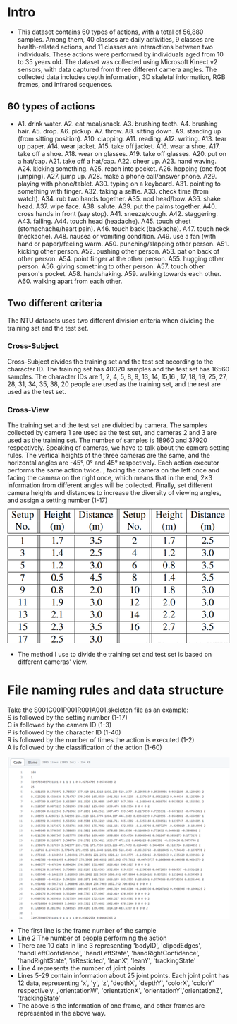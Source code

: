 # Intro
- This dataset contains 60 types of actions, with a total of 56,880 samples. Among them, 40 classes are daily activities, 9 classes are health-related actions, and 11 classes are interactions between two individuals. These actions were performed by individuals aged from 10 to 35 years old. The dataset was collected using Microsoft Kinect v2 sensors, with data captured from three different camera angles. The collected data includes depth information, 3D skeletal information, RGB frames, and infrared sequences.

## 60 types of actions
- A1. drink water.
A2. eat meal/snack.
A3. brushing teeth.
A4. brushing hair.
A5. drop.
A6. pickup.
A7. throw.
A8. sitting down.
A9. standing up (from sitting position).
A10. clapping.
A11. reading.
A12. writing.
A13. tear up paper.
A14. wear jacket.
A15. take off jacket.
A16. wear a shoe.
A17. take off a shoe.
A18. wear on glasses.
A19. take off glasses.
A20. put on a hat/cap.
A21. take off a hat/cap.
A22. cheer up.
A23. hand waving.
A24. kicking something.
A25. reach into pocket.
A26. hopping (one foot jumping).
A27. jump up.
A28. make a phone call/answer phone.
A29. playing with phone/tablet.
A30. typing on a keyboard.
A31. pointing to something with finger.
A32. taking a selfie.
A33. check time (from watch).
A34. rub two hands together.
A35. nod head/bow.
A36. shake head.
A37. wipe face.
A38. salute.
A39. put the palms together.
A40. cross hands in front (say stop).
A41. sneeze/cough.
A42. staggering.
A43. falling.
A44. touch head (headache).
A45. touch chest (stomachache/heart pain).
A46. touch back (backache).
A47. touch neck (neckache).
A48. nausea or vomiting condition.
A49. use a fan (with hand or paper)/feeling warm.
A50. punching/slapping other person.
A51. kicking other person.
A52. pushing other person.
A53. pat on back of other person.
A54. point finger at the other person.
A55. hugging other person.
A56. giving something to other person.
A57. touch other person's pocket.
A58. handshaking.
A59. walking towards each other.
A60. walking apart from each other.

## Two different criteria
The NTU datasets uses two different division criteria when dividing the training set and the test set.

### Cross-Subject
Cross-Subject divides the training set and the test set according to the character ID. The training set has 40320 samples and the test set has 16560 samples. The character IDs are 1, 2, 4, 5, 8, 9, 13, 14, 15,16 , 17, 18, 19, 25, 27, 28, 31, 34, 35, 38, 20 people are used as the training set, and the rest are used as the test set.

### Cross-View
The training set and the test set are divided by camera. The samples collected by camera 1 are used as the test set, and cameras 2 and 3 are used as the training set. The number of samples is 18960 and 37920 respectively.
Speaking of cameras, we have to talk about the camera setting rules. The vertical heights of the three cameras are the same, and the horizontal angles are -45°, 0° and 45° respectively. Each action executor performs the same action twice. , facing the camera on the left once and facing the camera on the right once, which means that in the end, 2×3 information from different angles will be collected. Finally, set different camera heights and distances to increase the diversity of viewing angles, and assign a setting number (1-17)  
![camera different sets](../pics/1.png)

- The method I use to divide the training set and test set is based on different cameras' view.

# File naming rules and data structure
Take the S001C001P001R001A001.skeleton file as an example:  
S is followed by the setting number (1-17)  
C is followed by the camera ID (1-3)  
P is followed by the character ID (1-40)  
R is followed by the number of times the action is executed (1-2)  
A is followed by the classification of the action (1-60)  

![S001C001P001R001A001.skeleton](../pics/2.png)  
- The first line is the frame number of the sample  
- Line 2 The number of people performing the action  
- There are 10 data in line 3 representing 'bodyID', 'clipedEdges', 'handLeftConfidence', 'handLeftState', 'handRightConfidence', 'handRightState', 'isResticted', 'leanX', 'leanY', 'trackingState'  
- Line 4 represents the number of joint points  
- Lines 5-29 contain information about 25 joint points. Each joint point has 12 data, representing 'x', 'y', 'z', 'depthX', 'depthY', 'colorX', 'colorY' respectively. ,'orientationW', 'orientationX', 'orientationY','orientationZ', 'trackingState'  
- The above is the information of one frame, and other frames are represented in the above way.